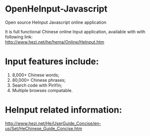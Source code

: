 # OpenHeInput-Javascript
Open source HeInput Javascript online application

It is full functional Chinese online Input application, available with with following link:<br/>
http://www.hezi.net/he/hema/Online/HeInput.htm

# Input features include:

1. 8,000+ Chinese words;
2. 80,000+ Chinese phrases;
3. Search code with PinYin;
4. Multiple browses compatable.

# HeInput related information:<br/>

http://www.hezi.net/He/UserGuide_Concise/en-us/Set/HeChinese_Guide_Concise.htm
